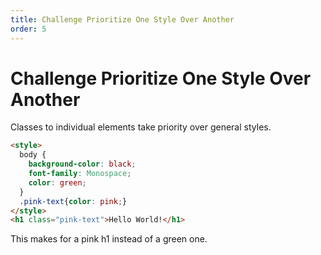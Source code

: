 ```yaml
---
title: Challenge Prioritize One Style Over Another
order: 5
---
```

# Challenge Prioritize One Style Over Another

Classes to individual elements take priority over general styles.

```html
<style>
  body {
    background-color: black;
    font-family: Monospace;
    color: green;
  }
  .pink-text{color: pink;}
</style>
<h1 class="pink-text">Hello World!</h1>
```

This makes for a pink h1 instead of a green one.
